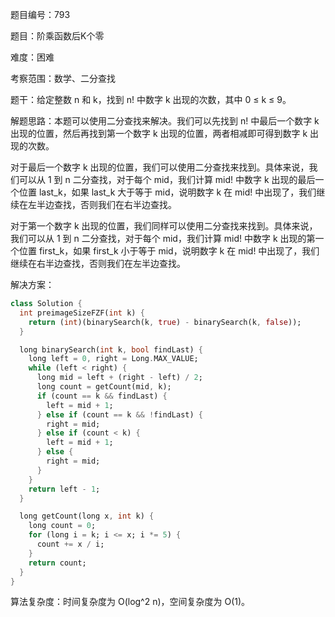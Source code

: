 题目编号：793

题目：阶乘函数后K个零

难度：困难

考察范围：数学、二分查找

题干：给定整数 n 和 k，找到 n! 中数字 k 出现的次数，其中 0 ≤ k ≤ 9。

解题思路：本题可以使用二分查找来解决。我们可以先找到 n! 中最后一个数字 k 出现的位置，然后再找到第一个数字 k 出现的位置，两者相减即可得到数字 k 出现的次数。

对于最后一个数字 k 出现的位置，我们可以使用二分查找来找到。具体来说，我们可以从 1 到 n 二分查找，对于每个 mid，我们计算 mid! 中数字 k 出现的最后一个位置 last_k，如果 last_k 大于等于 mid，说明数字 k 在 mid! 中出现了，我们继续在左半边查找，否则我们在右半边查找。

对于第一个数字 k 出现的位置，我们同样可以使用二分查找来找到。具体来说，我们可以从 1 到 n 二分查找，对于每个 mid，我们计算 mid! 中数字 k 出现的第一个位置 first_k，如果 first_k 小于等于 mid，说明数字 k 在 mid! 中出现了，我们继续在右半边查找，否则我们在左半边查找。

解决方案：

```dart
class Solution {
  int preimageSizeFZF(int k) {
    return (int)(binarySearch(k, true) - binarySearch(k, false));
  }

  long binarySearch(int k, bool findLast) {
    long left = 0, right = Long.MAX_VALUE;
    while (left < right) {
      long mid = left + (right - left) / 2;
      long count = getCount(mid, k);
      if (count == k && findLast) {
        left = mid + 1;
      } else if (count == k && !findLast) {
        right = mid;
      } else if (count < k) {
        left = mid + 1;
      } else {
        right = mid;
      }
    }
    return left - 1;
  }

  long getCount(long x, int k) {
    long count = 0;
    for (long i = k; i <= x; i *= 5) {
      count += x / i;
    }
    return count;
  }
}
```

算法复杂度：时间复杂度为 O(log^2 n)，空间复杂度为 O(1)。